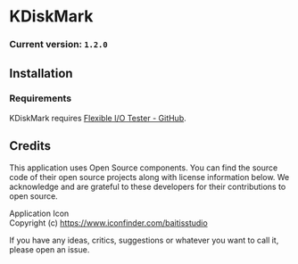 # KDiskMark
### Current version: `1.2.0`

## Installation
### Requirements
KDiskMark requires [Flexible I/O Tester - GitHub](https://github.com/axboe/fio).

## Credits
This application uses Open Source components. You can find the source code of their open source projects along with license information below. We acknowledge and are grateful to these developers for their contributions to open source.

Application Icon  
Copyright (c) https://www.iconfinder.com/baitisstudio

If you have any ideas, critics, suggestions or whatever you want to call it, please open an issue.

